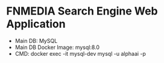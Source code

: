 # FNMEDIA Search Engine Web Application

- Main DB: MySQL
- Main DB Docker Image: mysql:8.0
- CMD: docker exec -it mysql-dev mysql -u alphaai -p